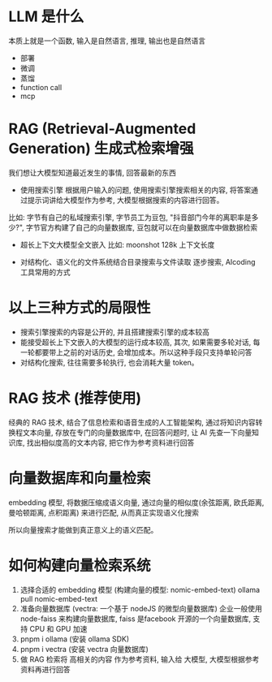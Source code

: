 # LLM 是什么
本质上就是一个函数, 输入是自然语言, 推理, 输出也是自然语言

 - 部署
 - 微调
 - 蒸馏
 - function call
 - mcp

# RAG (Retrieval-Augmented Generation) 生成式检索增强
我们想让大模型知道最近发生的事情, 回答最新的东西

 - 使用搜索引擎
 根据用户输入的问题, 使用搜索引擎搜索相关的内容, 将答案通过提示词讲给大模型作为参考, 大模型根据搜索的内容进行回答。

 比如: 字节有自己的私域搜索引擎, 字节员工为豆包, "抖音部门今年的离职率是多少?", 字节官方构建了自己的向量数据库, 豆包就可以在向量数据库中做数据检索


 - 超长上下文大模型全文嵌入
 比如: moonshot 128k 上下文长度

 - 对结构化、语义化的文件系统结合目录搜索与文件读取
 逐步搜索, AIcoding 工具常用的方式

# 以上三种方式的局限性
 - 搜索引擎搜索的内容是公开的, 并且搭建搜索引擎的成本较高
 - 能接受超长上下文嵌入的大模型的运行成本较高, 其次, 如果需要多轮对话, 每一轮都要带上之前的对话历史, 会增加成本。所以这种手段只支持单轮问答
 - 对结构化搜索, 往往需要多轮执行, 也会消耗大量 token。


# RAG 技术 (推荐使用)
经典的 RAG 技术, 结合了信息检索和语音生成的人工智能架构, 通过将知识内容转换程文本向量, 存放在专门的向量数据库中, 在回答问题时, 让 AI 先查一下向量知识库, 找出相似度高的文本内容, 把它作为参考资料进行回答


# 向量数据库和向量检索
embedding 模型, 将数据压缩成语义向量, 通过向量的相似度(余弦距离, 欧氏距离, 曼哈顿距离, 点积距离) 来进行匹配, 从而真正实现语义化搜索

所以向量搜索才能做到真正意义上的语义匹配。

# 如何构建向量检索系统
1. 选择合适的 embedding 模型 (构建向量的模型: nomic-embed-text) ollama pull nomic-embed-text
2. 准备向量数据库 (vectra: 一个基于 nodeJS 的微型向量数据库) 企业一般使用 node-faiss 来构建向量数据库, faiss 是facebook 开源的一个向量数据库, 支持 CPU 和 GPU 加速
3. pnpm i ollama  (安装 ollama SDK)
4. pnpm i vectra (安装 vectra 向量数据库)
5. 做 RAG 检索将 高相关的内容 作为参考资料, 输入给 大模型, 大模型根据参考资料再进行回答